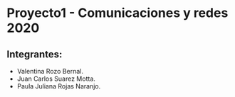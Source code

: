 # Proyecto1 - Comunicaciones y redes 2020
## Integrantes:
- Valentina Rozo Bernal.
- Juan Carlos Suarez Motta.
- Paula Juliana Rojas Naranjo.
